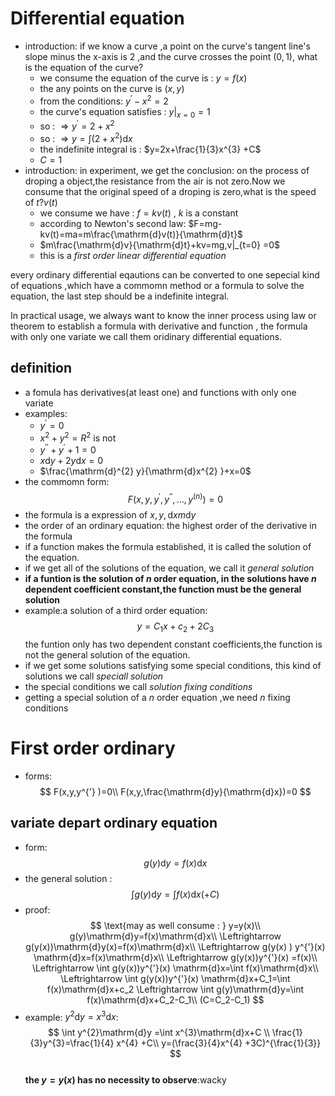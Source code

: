 # Differential  equation

* introduction: if we know a curve ,a point on the curve's tangent line's slope minus the x-axis is $2$ ,and the curve crosses the point $(0,1)$, what is the equation of the curve?
  * we consume the equation of the curve is : $y=f(x)$ 
  * the any points on the curve is $(x,y)$ 
  * from the conditions: $y^{'}-x^{2} =2$
  * the curve's equation satisfies : $y| _{x=0}=1$   
  * so : $\Rightarrow y^{'} =2+x^{2}$
  * so : $\Rightarrow y=\int (2+x^{2}) \mathrm{d}x$ 
  * the indefinite integral is :  $y=2x+\frac{1}{3}x^{3} +C$
  * $C=1$
* introduction: in experiment, we get the conclusion: on the process of droping a object,the resistance from the air is not zero.Now we consume that the original speed of a droping is zero,what is the speed of $t$?$v(t)$ 
  * we consume we have : $f=kv(t)$ , $k$ is a constant
  * according to Newton's second law: $F=mg-kv(t)=ma=m\frac{\mathrm{d}v(t)}{\mathrm{d}t}$ 
  * $m\frac{\mathrm{d}v}{\mathrm{d}t}+kv=mg,v|_{t=0} =0$
  * this is a *first order linear differential equation*

every  ordinary differential eqautions can be converted to one sepecial kind of equations ,which have a commomn method or a formula to solve the equation, the last step should be a indefinite integral.

In practical usage, we always want to know the inner process using law or theorem to establish a formula with derivative and function , the formula with only one variate we call them oridinary differential equations.

## definition

*  a fomula has derivatives(at least one) and functions with only one variate
*  examples:
   *  $y^{'} =0$
   *  $x^{2}+y^{2}  =R^{2}$ is not 
   *  $y^{''} +y^{'}+1=0$
   *  $x\mathrm{d}y+2y\mathrm{d}x=0$    
   *  $\frac{\mathrm{d}^{2} y}{\mathrm{d}x^{2} }+x=0$
* the commomn form:
  $$
      F(x,y, y^{'} ,y^{''},\dots,y^{(n)}  )=0
  $$  
*  the formula is a expression of $x,y,\mathrm{d}xm\mathrm{d}y$ 
*  the order of an ordinary equation: the highest order of the derivative in the formula 
*  if a function makes the formula established, it is called the solution of the equation.
*  if we get all of the solutions of the equation, we call it *general solution*
*  **if a funtion is the solution of $n$ order equation, in the solutions have $n$  dependent coefficient constant,the function must be the general solution**
*  example:a solution of a third order equation:
  $$
      y=C_1 x+c_2+2C_3
  $$ 
  the funtion only has two dependent constant coefficients,the function is not the general solution of the equation.
* if we get some solutions satisfying some special conditions, this kind of solutions we call *speciall solution*
* the special conditions we call *solution fixing conditions*
* getting a special solution of a $n$ order equation ,we need $n$ fixing conditions

# First order ordinary 
  
* forms: 
  $$
      F(x,y,y^{'} )=0\\
      F(x,y,\frac{\mathrm{d}y}{\mathrm{d}x})=0
  $$ 

## variate depart ordinary equation

* form:
  $$
      g(y)\mathrm{d}y=f(x)\mathrm{d}x
  $$ 
* the general solution : 
  $$
      \int g(y)\mathrm{d}y=\int f(x)\mathrm{d}x(+C)
  $$ 
* proof:
  $$
      \text{may as well consume : } y=y(x)\\
      g(y)\mathrm{d}y=f(x)\mathrm{d}x\\
      \Leftrightarrow g(y(x))\mathrm{d}y(x)=f(x)\mathrm{d}x\\
      \Leftrightarrow g(y(x) ) y^{'}(x) \mathrm{d}x=f(x)\mathrm{d}x\\
      \Leftrightarrow g(y(x))y^{'}(x) =f(x)\\
      \Leftrightarrow \int g(y(x))y^{'}(x) \mathrm{d}x=\int f(x)\mathrm{d}x\\
      \Leftrightarrow \int g(y(x))y^{'}(x) \mathrm{d}x+C_1=\int f(x)\mathrm{d}x+c_2
      \Leftrightarrow \int g(y)\mathrm{d}y=\int f(x)\mathrm{d}x+C_2-C_1\\
      (C=C_2-C_1)
  $$ 
* example: $y^{2} \mathrm{d}y=x^{3} \mathrm{d}x$:
  $$
      \int y^{2}\mathrm{d}y =\int x^{3}\mathrm{d}x+C \\
      \frac{1}{3}y^{3}=\frac{1}{4} x^{4} +C\\
      y=(\frac{3}{4}x^{4} +3C)^{\frac{1}{3}} 
  $$  
  **the $y=y(x)$ has no necessity to observe**:wacky
